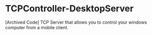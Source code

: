 # TCPController-DesktopServer

 [Archived Code] TCP Server that allows you to control your windows computer from a mobile client.
